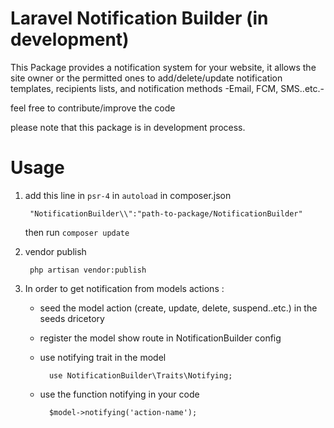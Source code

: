 # Laravel Notification Builder (in development)
This Package provides a notification system for your website, it allows the site owner or the permitted ones to add/delete/update notification templates, recipients lists, and notification methods -Email, FCM, SMS..etc.- 


feel free to contribute/improve the code


please note that this package is in development process.

# Usage
1. add this line  in `psr-4` in `autoload` in composer.json 


        "NotificationBuilder\\":"path-to-package/NotificationBuilder"


    then run `composer update`

    
2. vendor publish


        php artisan vendor:publish 


3. In order to get notification from models actions : 
    * seed the model action (create, update, delete, suspend..etc.) in the seeds dricetory
    * register the model show route in NotificationBuilder config
    * use notifying trait in the model


            use NotificationBuilder\Traits\Notifying;


    * use the function notifying in your code


            $model->notifying('action-name');

